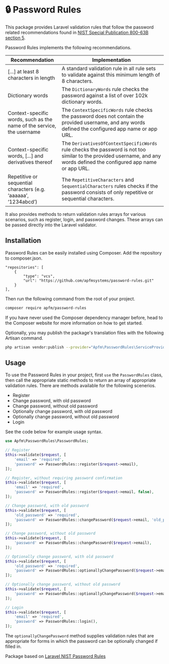 # 🔒 Password Rules

This package provides Laravel validation rules that follow the password related
recommendations found in [NIST Special Publication 800-63B section 5](https://pages.nist.gov/800-63-3/sp800-63b.html#sec5). 

Password Rules implements the following recommendations.

| Recommendation  | Implementation  |
|---|---|
| [...] at least 8 characters in length | A standard validation rule in all rule sets to validate against this minimum length of 8 characters. |
| Dictionary words | The `DictionaryWords` rule checks the password against a list of over 102k dictionary words. | 
| Context-specific words, such as the name of the service, the username | The `ContextSpecificWords` rule checks the password does not contain the provided username, and any words defined the configured app name or app URL. |
| Context-specific words, [...] and derivatives thereof | The `DerivativesOfContextSpecificWords` rule checks the password is not too similar to the provided username, and any words defined the configured app name or app URL. |
| Repetitive or sequential characters (e.g. ‘aaaaaa’, ‘1234abcd’) | The `RepetitiveCharacters` and `SequentialCharacters` rules checks if the password consists of only repetitive or sequential characters. |

It also provides methods to return validation rules arrays for various 
scenarios, such as register, login, and password changes. These arrays can
be passed directly into the Laravel validator. 

## Installation

Password Rules can be easily installed using Composer. Add the repository to composer.json. 

```
"repositories": [
    {
        "type": "vcs",
        "url": "https://github.com/apfmsystems/password-rules.git"
    }
],
```

Then run the following
command from the root of your project.

```bash
composer require apfm/password-rules
```

If you have never used the Composer dependency manager before, head to the Composer website 
for more information on how to get started.

Optionally, you may publish the package's translation files with the following Artisan command.
 
```bash
php artisan vendor:publish --provider="Apfm\PasswordRules\ServiceProvider"
```
 

## Usage

To use the Password Rules in your project, first `use` the 
`PasswordRules` class, then call the appropriate static methods to return
an array of appropriate validation rules. There are methods available for 
the following scenerios.

* Register
* Change password, with old password
* Change password, without old password
* Optionally change password, with old password
* Optionally change password, without old password
* Login

See the code below for example usage syntax.

```php
use Apfm\PasswordRules\PasswordRules;

// Register
$this->validate($request, [
    'email' => 'required',
    'password' => PasswordRules::register($request->email),
]);

// Register, without requiring password confirmation
$this->validate($request, [
    'email' => 'required',
    'password' => PasswordRules::register($request->email, false),
]);

// Change password, with old password
$this->validate($request, [
    'old_password' => 'required',
    'password' => PasswordRules::changePassword($request->email, 'old_password'),
]);

// Change password, without old password
$this->validate($request, [
    'password' => PasswordRules::changePassword($request->email),
]);

// Optionally change password, with old password
$this->validate($request, [
    'old_password' => 'required',
    'password' => PasswordRules::optionallyChangePassword($request->email, 'old_password'),
]);

// Optionally change password, without old password
$this->validate($request, [
    'password' => PasswordRules::optionallyChangePassword($request->email),
]);

// Login
$this->validate($request, [
    'email' => 'required',
    'password' => PasswordRules::login(),
]);
```

The `optionallyChangePassword` method supplies validation rules that are
appropriate for forms in which the password can be optionally changed if 
filled in.

Package based on [Laravel NIST Password Rules](https://github.com/langleyfoxall/laravel-nist-password-rules)